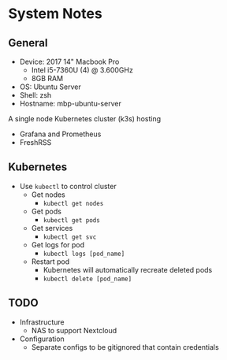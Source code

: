 # System Notes

## General
- Device: 2017 14" Macbook Pro
    - Intel i5-7360U (4) @ 3.600GHz
    - 8GB RAM
- OS: Ubuntu Server
- Shell: zsh
- Hostname: mbp-ubuntu-server

A single node Kubernetes cluster (k3s) hosting
- Grafana and Prometheus
- FreshRSS

## Kubernetes
- Use `kubectl` to control cluster
    - Get nodes
        - `kubectl get nodes`
    - Get pods
        - `kubectl get pods`
    - Get services
        - `kubectl get svc`
    - Get logs for pod
        - `kubectl logs [pod_name]`
    - Restart pod
        - Kubernetes will automatically recreate deleted pods
        - `kubectl delete [pod_name]`

## TODO
- Infrastructure
    - NAS to support Nextcloud
- Configuration
    - Separate configs to be gitignored that contain credentials

